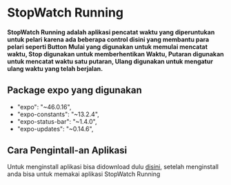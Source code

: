 # StopWatch Running
#### StopWatch Running adalah aplikasi pencatat waktu yang diperuntukan untuk pelari karena ada beberapa control disini yang membantu para pelari seperti Button Mulai yang digunakan untuk memulai mencatat waktu, Stop digunakan untuk memberhentikan Waktu, Putaran digunakan untuk mencatat waktu satu putaran, Ulang digunakan untuk mengatur ulang waktu yang telah berjalan.

## Package expo yang digunakan
 * "expo": "~46.0.16",
 * "expo-constants": "~13.2.4",
 * "expo-status-bar": "~1.4.0",
 * "expo-updates": "~0.14.6",
 
 ## Cara Pengintall-an Aplikasi
Untuk menginstall aplikasi bisa didownload dulu [disini](https://drive.google.com/file/d/1YFJkNta5NGm_clkojiHEEJC02HUIoXSV/view?usp=sharing), setelah menginstall anda bisa untuk memakai aplikasi StopWatch Running
